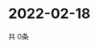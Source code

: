 # 2022-02-18
  共 0条

  <!-- BEGIN -->
  <!-- 最后更新时间Fri Feb 18 2022 15:04:11 GMT+0000 (Coordinated Universal Time) -->
  
  <!-- END -->
  
  